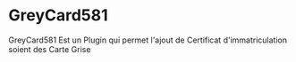 # GreyCard581
GreyCard581 Est un Plugin qui permet l'ajout de Certificat d'immatriculation soient des Carte Grise
